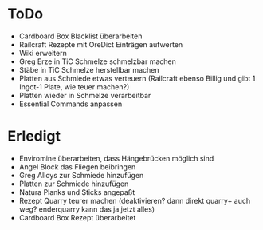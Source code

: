 # ToDo
* Cardboard Box Blacklist überarbeiten
* Railcraft Rezepte mit OreDict Einträgen aufwerten
* Wiki erweitern
* Greg Erze in TiC Schmelze schmelzbar machen
* Stäbe in TiC Schmelze herstellbar machen
* Platten aus Schmiede etwas verteuern (Railcraft ebenso Billig und gibt 1 Ingot-1 Plate, wie teuer machen?)
* Platten wieder in Schmelze verarbeitbar
* Essential Commands anpassen


# Erledigt
* Enviromine überarbeiten, dass Hängebrücken möglich sind
* Angel Block das Fliegen beibringen
* Greg Alloys zur Schmiede hinzufügen
* Platten zur Schmiede hinzufügen
* Natura Planks und Sticks angepaßt
* Rezept Quarry teurer machen (deaktivieren? dann direkt quarry+ auch weg? enderquarry kann das ja jetzt alles)
* Cardboard Box Rezept überarbeitet
